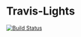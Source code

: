 # Travis-Lights

[![Build Status](https://travis-ci.com/Matt-Gleich/Travis-Lights.svg?branch=master)](https://travis-ci.com/Matt-Gleich/Travis-Lights)
